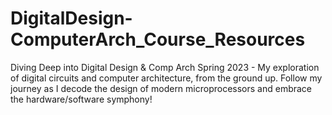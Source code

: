 # DigitalDesign-ComputerArch_Course_Resources
Diving Deep into Digital Design &amp; Comp Arch Spring 2023 - My exploration of digital circuits and computer architecture, from the ground up. Follow my journey as I decode the design of modern microprocessors and embrace the hardware/software symphony!
